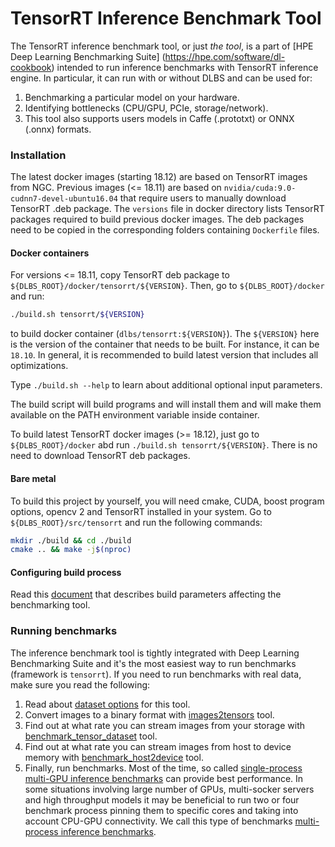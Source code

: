 # TensorRT Inference Benchmark Tool
The TensorRT inference benchmark tool, or just _the tool_, is a part of [HPE Deep Learning Benchmarking Suite]
(https://hpe.com/software/dl-cookbook) intended to run inference benchmarks with TensorRT inference engine.
In particular, it can run with or without DLBS and can be used for:

1. Benchmarking a particular model on your hardware.
2. Identifying bottlenecks (CPU/GPU, PCIe, storage/network).
3. This tool also supports users models in Caffe (.prototxt) or ONNX (.onnx) formats.


### Installation
The latest docker images (starting 18.12)  are based on TensorRT images from NGC. Previous images (<= 18.11) are based on 
`nvidia/cuda:9.0-cudnn7-devel-ubuntu16.04` that require users to manually download TensorRT .deb package. The `versions`
file in docker directory lists TensorRT packages required to build previous docker images. The deb packages need to be
copied in the corresponding folders containing `Dockerfile` files.


#### Docker containers
For  versions <= 18.11, copy TensorRT deb package to `${DLBS_ROOT}/docker/tensorrt/${VERSION}`. Then, go to `${DLBS_ROOT}/docker`
and run:
```bash
./build.sh tensorrt/${VERSION}
```
to build docker container (`dlbs/tensorrt:${VERSION}`). The `${VERSION}` here is the version of the container that
needs to be built. For instance, it can be `18.10`. In general, it is recommended to build latest version that includes
all optimizations. 

Type `./build.sh --help` to learn about additional optional input parameters.

The build script will build programs and will install them and will make them available on the PATH environment variable
inside container.

To build latest TensorRT docker images (>= 18.12), just go to `${DLBS_ROOT}/docker` abd run `./build.sh tensorrt/${VERSION}`.
There is no need to download TensorRT deb packages.

#### Bare metal
To build this project by yourself, you will need cmake, CUDA, boost program options, opencv 2 and TensorRT installed
in your system. Go to `${DLBS_ROOT}/src/tensorrt` and run the following commands:
```bash
mkdir ./build && cd ./build
cmake .. && make -j$(nproc)
```

#### Configuring build process
Read this [document](build.md) that describes build parameters affecting the benchmarking tool.

### Running benchmarks
The inference benchmark tool is tightly integrated with Deep Learning Benchmarking Suite and it's the most easiest way to
run benchmarks (framework is `tensorrt`). If you need to run benchmarks with real data, make sure you read the following:

1. Read about [dataset options](datasets.md) for this tool.
2. Convert images to a binary format with [images2tensors](images2tensors.md) tool.
3. Find out at what rate you can stream images from your storage with [benchmark_tensor_dataset](dataset_benchmarks.md) tool.
4. Find out at what rate you can stream images from host to device memory with [benchmark_host2device](benchmark_host2device.md) tool.
5. Finally, run benchmarks. Most of the time, so called [single-process multi-GPU inference benchmarks](sprocess_benchmarks.md)
   can provide best performance. In some situations involving large number of GPUs, multi-socker servers and high throughput models
   it may be beneficial to run two or four benchmark process pinning them to specific cores and taking into account CPU-GPU
   connectivity. We call this type of benchmarks [multi-process inference benchmarks](mprocess_benchmarks.md).




